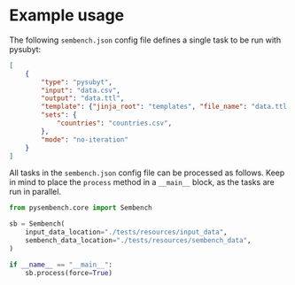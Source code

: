 # Example usage

The following `sembench.json` config file defines a single task to be run with pysubyt:

```json
[
    {
        "type": "pysubyt",
        "input": "data.csv",
        "output": "data.ttl",
        "template": {"jinja_root": "templates", "file_name": "data.ttl.j2"},
        "sets": {
            "countries": "countries.csv",
        },
        "mode": "no-iteration"
    }
]
```

All tasks in the `sembench.json` config file can be processed as follows. Keep in mind to place the `process` method in a `__main__` block, as the tasks are run in parallel.

```python
from pysembench.core import Sembench

sb = Sembench(
    input_data_location="./tests/resources/input_data",
    sembench_data_location="./tests/resources/sembench_data",
)

if __name__ == "__main__":
    sb.process(force=True)
```
